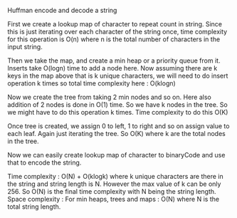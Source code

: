Huffman encode and decode a string

First we create a lookup map of character to repeat count in string. Since this is just iterating over each character of
the string once, time complexity for this operation is O(n) where n is the total number of characters in the input string.

Then we take the map, and create a min heap or a priority queue from it. Inserts take O(logn) time to add a node here.
Now assuming there are k keys in the map above that is k unique characters, we will need to do insert operation k times so 
total time complexity here : O(klogn)

Now we create the tree from taking 2 min nodes and so on. Here also addition of 2 nodes is done in O(1) time. So we have k nodes
in the tree. So we might have to do this operation k times. Time complexity to do this O(K)

Once tree is created, we assign 0 to left, 1 to right and so on assign value to each leaf. Again just iterating the tree.
So O(K) where k are the total nodes in the tree.

Now we can easily create lookup map of character to binaryCode and use that to encode the string. 

Time complexity : O(N) + O(klogk) where k unique characters are there in the string and string length is N.
                  However the max value of k can be only 256. So O(N) is the final time complexity with N being the 
                  string length.
Space complexity : For min heaps, trees and maps : O(N) where N is the total string length.